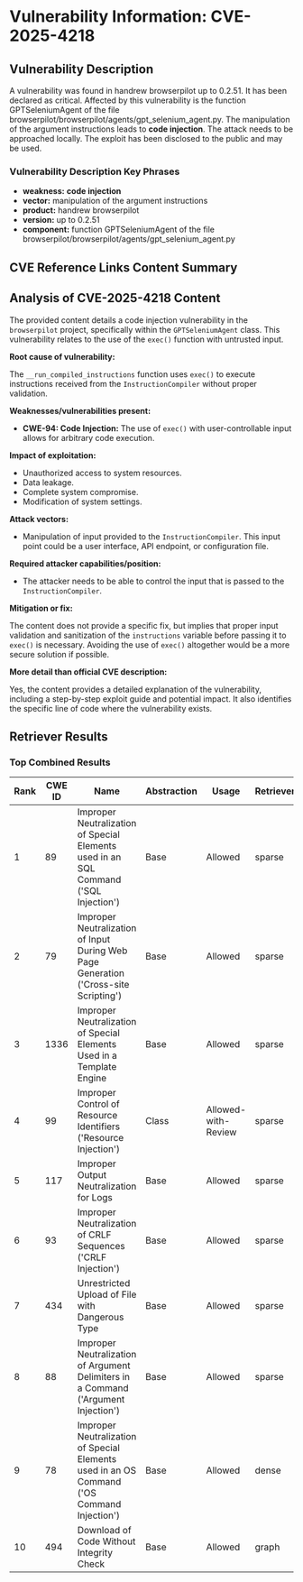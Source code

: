 # Vulnerability Information: CVE-2025-4218

## Vulnerability Description
A vulnerability was found in handrew browserpilot up to 0.2.51. It has been declared as critical. Affected by this vulnerability is the function GPTSeleniumAgent of the file browserpilot/browserpilot/agents/gpt_selenium_agent.py. The manipulation of the argument instructions leads to **code injection**. The attack needs to be approached locally. The exploit has been disclosed to the public and may be used.

### Vulnerability Description Key Phrases
- **weakness:** **code injection**
- **vector:** manipulation of the argument instructions
- **product:** handrew browserpilot
- **version:** up to 0.2.51
- **component:** function GPTSeleniumAgent of the file browserpilot/browserpilot/agents/gpt_selenium_agent.py

## CVE Reference Links Content Summary
## Analysis of CVE-2025-4218 Content

The provided content details a code injection vulnerability in the `browserpilot` project, specifically within the `GPTSeleniumAgent` class. This vulnerability relates to the use of the `exec()` function with untrusted input.

**Root cause of vulnerability:**

The `__run_compiled_instructions` function uses `exec()` to execute instructions received from the `InstructionCompiler` without proper validation.

**Weaknesses/vulnerabilities present:**

*   **CWE-94: Code Injection:**  The use of `exec()` with user-controllable input allows for arbitrary code execution.

**Impact of exploitation:**

*   Unauthorized access to system resources.
*   Data leakage.
*   Complete system compromise.
*   Modification of system settings.

**Attack vectors:**

*   Manipulation of input provided to the `InstructionCompiler`. This input point could be a user interface, API endpoint, or configuration file.

**Required attacker capabilities/position:**

*   The attacker needs to be able to control the input that is passed to the `InstructionCompiler`.

**Mitigation or fix:**

The content does not provide a specific fix, but implies that proper input validation and sanitization of the `instructions` variable before passing it to `exec()` is necessary.  Avoiding the use of `exec()` altogether would be a more secure solution if possible.

**More detail than official CVE description:**

Yes, the content provides a detailed explanation of the vulnerability, including a step-by-step exploit guide and potential impact. It also identifies the specific line of code where the vulnerability exists.

## Retriever Results

### Top Combined Results

| Rank | CWE ID | Name | Abstraction | Usage  | Retrievers | Individual Scores |
|------|--------|------|-------------|-------|------------|-------------------|
| 1 | 89 | Improper Neutralization of Special Elements used in an SQL Command ('SQL Injection') | Base | Allowed | sparse | 0.402 |
| 2 | 79 | Improper Neutralization of Input During Web Page Generation ('Cross-site Scripting') | Base | Allowed | sparse | 0.380 |
| 3 | 1336 | Improper Neutralization of Special Elements Used in a Template Engine | Base | Allowed | sparse | 0.347 |
| 4 | 99 | Improper Control of Resource Identifiers ('Resource Injection') | Class | Allowed-with-Review | sparse | 0.331 |
| 5 | 117 | Improper Output Neutralization for Logs | Base | Allowed | sparse | 0.328 |
| 6 | 93 | Improper Neutralization of CRLF Sequences ('CRLF Injection') | Base | Allowed | sparse | 0.325 |
| 7 | 434 | Unrestricted Upload of File with Dangerous Type | Base | Allowed | sparse | 0.319 |
| 8 | 88 | Improper Neutralization of Argument Delimiters in a Command ('Argument Injection') | Base | Allowed | sparse | 0.318 |
| 9 | 78 | Improper Neutralization of Special Elements used in an OS Command ('OS Command Injection') | Base | Allowed | dense | 0.527 |
| 10 | 494 | Download of Code Without Integrity Check | Base | Allowed | graph | 0.002 |


